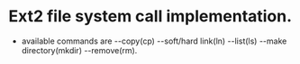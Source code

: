 # Ext2 file system call implementation.
- available commands are --copy(cp) --soft/hard link(ln) --list(ls) --make directory(mkdir) --remove(rm).
